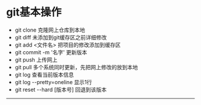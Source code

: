 # git基本操作


* git clone 克隆网上仓库到本地
* git diff 未添加到git缓存区之前详细修改
* git add <文件名> 把项目的修改添加到缓存区
* git commit -m '名字' 更新版本
* git push 上传网上
* git pull 多个系统同时更新，先把网上修改的放到本地
* git log 查看当前版本信息
* git log --pretty=oneline 显示1行
* git reset --hard [版本号] 回退到该版本
*************
